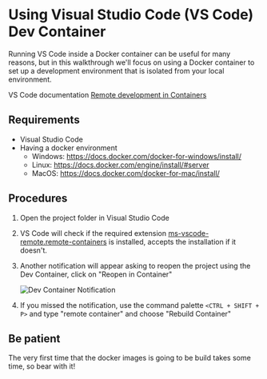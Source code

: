 # Using Visual Studio Code (VS Code) Dev Container

Running VS Code inside a Docker container can be useful for many reasons, but in this walkthrough we'll focus on using a Docker container to set up a development environment that is isolated from your local environment.

VS Code documentation [Remote development in Containers](https://code.visualstudio.com/docs/remote/containers-tutorial)

## Requirements

- Visual Studio Code
- Having a docker environment
  - Windows: <https://docs.docker.com/docker-for-windows/install/>
  - Linux: <https://docs.docker.com/engine/install/#server>
  - MacOS: <https://docs.docker.com/docker-for-mac/install/>

## Procedures

1. Open the project folder in Visual Studio Code

2. VS Code will check if the required extension [ms-vscode-remote.remote-containers](https://marketplace.visualstudio.com/items?itemName=ms-vscode-remote.remote-containers) is installed, accepts the installation if it doesn't.

3. Another notification will appear asking to reopen the project using the Dev Container, click on "Reopen in Container"

    ![Dev Container Notification](./images/vscode-dev-container-notification.png)

4. If you missed the notification, use the command palette `<CTRL + SHIFT + P>` and type "remote container" and choose "Rebuild Container"

## Be patient

The very first time that the docker images is going to be build takes some time, so bear with it!
